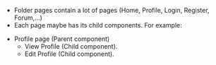  - Folder pages contain a lot of pages (Home, Profile, Login, Register, Forum,...)
 - Each page maybe has its child components. For example:
 + Profile page (Parent component)
   - View Profile (Child component).
   - Edit Profile (Child component).